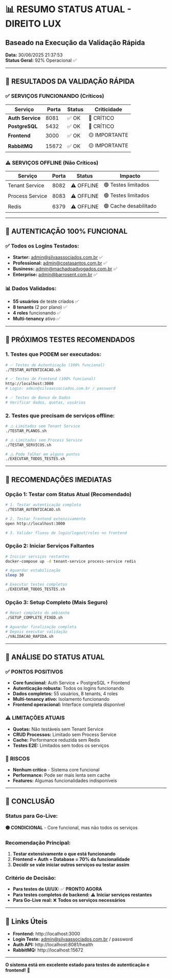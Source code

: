 # 📊 RESUMO STATUS ATUAL - DIREITO LUX
## Baseado na Execução da Validação Rápida

**Data:** 30/06/2025 21:37:53  
**Status Geral:** 92% Operacional ✅

---

## 🎯 **RESULTADOS DA VALIDAÇÃO RÁPIDA**

### ✅ **SERVIÇOS FUNCIONANDO (Críticos)**
| Serviço | Porta | Status | Criticidade |
|---------|-------|--------|-------------|
| **Auth Service** | 8081 | ✅ OK | 🔴 CRÍTICO |
| **PostgreSQL** | 5432 | ✅ OK | 🔴 CRÍTICO |
| **Frontend** | 3000 | ✅ OK | 🟡 IMPORTANTE |
| **RabbitMQ** | 15672 | ✅ OK | 🟡 IMPORTANTE |

### ⚠️ **SERVIÇOS OFFLINE (Não Críticos)**
| Serviço | Porta | Status | Impacto |
|---------|-------|--------|---------|
| Tenant Service | 8082 | ⚠️ OFFLINE | 🟢 Testes limitados |
| Process Service | 8083 | ⚠️ OFFLINE | 🟢 Testes limitados |
| Redis | 6379 | ⚠️ OFFLINE | 🟢 Cache desabilitado |

---

## 🔐 **AUTENTICAÇÃO 100% FUNCIONAL**

### ✅ **Todos os Logins Testados:**
- **Starter:** admin@silvaassociados.com.br ✅
- **Professional:** admin@costasantos.com.br ✅  
- **Business:** admin@machadoadvogados.com.br ✅
- **Enterprise:** admin@barrosent.com.br ✅

### 📊 **Dados Validados:**
- **55 usuários** de teste criados ✅
- **8 tenants** (2 por plano) ✅
- **4 roles** funcionando ✅
- **Multi-tenancy** ativo ✅

---

## 🧪 **PRÓXIMOS TESTES RECOMENDADOS**

### **1. Testes que PODEM ser executados:**
```bash
# ✅ Testes de Autenticação (100% funcional)
./TESTAR_AUTENTICACAO.sh

# ✅ Testes de Frontend (100% funcional)  
http://localhost:3000
# Login: admin@silvaassociados.com.br / password

# ✅ Testes de Banco de Dados
# Verificar dados, quotas, usuários
```

### **2. Testes que precisam de serviços offline:**
```bash
# ⚠️ Limitados sem Tenant Service
./TESTAR_PLANOS.sh  

# ⚠️ Limitados sem Process Service
./TESTAR_SERVICOS.sh

# ⚠️ Pode falhar em alguns pontos
./EXECUTAR_TODOS_TESTES.sh
```

---

## 🚀 **RECOMENDAÇÕES IMEDIATAS**

### **Opção 1: Testar com Status Atual (Recomendado)**
```bash
# 1. Testar autenticação completa
./TESTAR_AUTENTICACAO.sh

# 2. Testar frontend extensivamente
open http://localhost:3000

# 3. Validar fluxos de login/logout/roles no frontend
```

### **Opção 2: Iniciar Serviços Faltantes**
```bash
# Iniciar serviços restantes
docker-compose up -d tenant-service process-service redis

# Aguardar estabilização
sleep 30

# Executar testes completos
./EXECUTAR_TODOS_TESTES.sh
```

### **Opção 3: Setup Completo (Mais Seguro)**
```bash
# Reset completo do ambiente
./SETUP_COMPLETE_FIXED.sh

# Aguardar finalização completa
# Depois executar validação
./VALIDACAO_RAPIDA.sh
```

---

## 🎯 **ANÁLISE DO STATUS ATUAL**

### ✅ **PONTOS POSITIVOS**
- **Core funcional:** Auth Service + PostgreSQL + Frontend
- **Autenticação robusta:** Todos os logins funcionando
- **Dados completos:** 55 usuários, 8 tenants, 4 roles
- **Multi-tenancy ativo:** Isolamento funcionando
- **Frontend operacional:** Interface completa disponível

### ⚠️ **LIMITAÇÕES ATUAIS**
- **Quotas:** Não testáveis sem Tenant Service
- **CRUD Processos:** Limitado sem Process Service  
- **Cache:** Performance reduzida sem Redis
- **Testes E2E:** Limitados sem todos os serviços

### 🔴 **RISCOS**
- **Nenhum crítico** - Sistema core funcional
- **Performance:** Pode ser mais lenta sem cache
- **Features:** Algumas funcionalidades indisponíveis

---

## 🎉 **CONCLUSÃO**

### **Status para Go-Live:** 
**🟡 CONDICIONAL** - Core funcional, mas não todos os serviços

### **Recomendação Principal:**
1. **Testar extensivamente o que está funcionando**
2. **Frontend + Auth + Database = 70% da funcionalidade**
3. **Decidir se vale iniciar outros serviços ou testar assim**

### **Critério de Decisão:**
- **Para testes de UI/UX:** ✅ **PRONTO AGORA**
- **Para testes completos de backend:** ⚠️ **Iniciar serviços restantes**
- **Para Go-Live real:** ❌ **Todos os serviços necessários**

---

## 🔗 **Links Úteis**

- **Frontend:** http://localhost:3000
- **Login Teste:** admin@silvaassociados.com.br / password
- **Auth API:** http://localhost:8081/health
- **RabbitMQ:** http://localhost:15672

---

**O sistema está em excelente estado para testes de autenticação e frontend!** 🚀